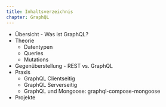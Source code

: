 ```yaml
---
title: Inhaltsverzeichnis
chapter: GraphQL
---
```


- Übersicht - Was ist GraphQL?
- Theorie
  - Datentypen
  - Queries
  - Mutations
- Gegenüberstellung - REST vs. GraphQL
- Praxis
  - GraphQL Clientseitig
  - GraphQL Serverseitig
  - GraphQL und Mongoose: graphql-compose-mongoose
- Projekte
